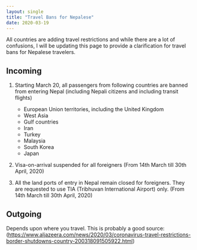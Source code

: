 ```yaml
---
layout: single
title: "Travel Bans for Nepalese"
date: 2020-03-19
---
```


All countries are adding travel restrictions and while there are a lot of confusions, I will be updating this page to provide a clarification for travel bans for Nepalese travelers. 

## Incoming 

1. Starting March 20, all passengers from following countries are banned from entering Nepal (including Nepali citizens and including transit flights)
    - European Union territories, including the United Kingdom
    - West Asia 
    - Gulf countries
    - Iran 
    - Turkey
    - Malaysia
    - South Korea
    - Japan

2. Visa-on-arrival suspended for all foreigners (From 14th March till 30th April, 2020)
3. All the land ports of entry in Nepal remain closed for foreigners. They are requested to use TIA (Tribhuvan International Airport) only. (From 14th March till 30th April, 2020)

## Outgoing
Depends upon where you travel. This is probably a good source: 
(https://www.aljazeera.com/news/2020/03/coronavirus-travel-restrictions-border-shutdowns-country-200318091505922.html)
